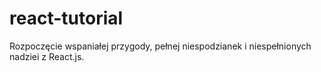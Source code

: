 # react-tutorial
Rozpoczęcie wspaniałej przygody, pełnej niespodzianek i niespełnionych nadziei z React.js.
